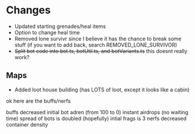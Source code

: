 # Changes
- Updated starting grenades/heal items
- Option to change heal time
- Removed lone survivr since I believe it has the chance to break some stuff (if you want to add back, search REMOVED_LONE_SURVIVOR)
- ~~Split bot code into bot.ts, botUtil.ts,  and botVariants.ts~~ this doesnt really work?

## Maps
- Added loot house building (has LOTS of loot, except it looks like a cabin)

ok here are the buffs/nerfs

buffs
decreased initial bot adren (from 100 to 0)
instant airdrops (no waiting time)
spread of bots is doubled (hopefully)
intial frags is 3
nerfs
decreased container density